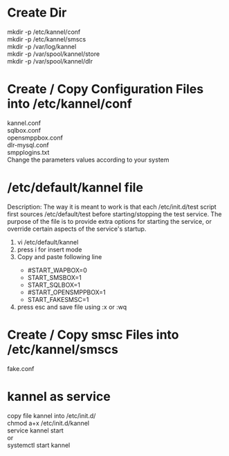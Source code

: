 # Create Dir
mkdir -p /etc/kannel/conf<br/>
mkdir -p /etc/kannel/smscs<br/>
mkdir -p /var/log/kannel<br/>
mkdir -p /var/spool/kannel/store<br/>
mkdir -p /var/spool/kannel/dlr<br/>

# Create / Copy Configuration Files into /etc/kannel/conf
kannel.conf<br/>
sqlbox.conf<br/>
opensmppbox.conf<br/>
dlr-mysql.conf <br/>
smpplogins.txt <br/>
Change the parameters values according to your system

# /etc/default/kannel file
Description: The way it is meant to work is that each /etc/init.d/test script first sources /etc/default/test before starting/stopping the test service. The purpose of the file is to provide extra options for starting the service, or override certain aspects of the service's startup.
<ol>
  <li>vi /etc/default/kannel</li>
  <li>press i for insert mode</li>
  <li>Copy and paste following line</li>
  <ul>
    <li>#START_WAPBOX=0</li>
    <li>START_SMSBOX=1</li>
    <li>START_SQLBOX=1</li>
    <li>#START_OPENSMPPBOX=1</li>
    <li>START_FAKESMSC=1</li>
  </ul>
  <li>press esc and save file using :x or :wq</li>
</ol>

# Create / Copy smsc Files into /etc/kannel/smscs
fake.conf<br/>

# kannel as service
copy file kannel into /etc/init.d/<br/>
chmod a+x /etc/init.d/kannel<br/>
service kannel start<br/>
or<br/>
systemctl start kannel<br/>
